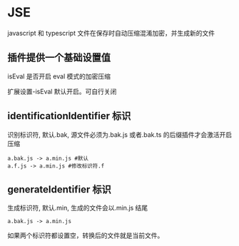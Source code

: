 # JSE

javascript 和 typescript 文件在保存时自动压缩混淆加密，并生成新的文件

## 插件提供一个基础设置值

isEval 是否开启 eval 模式的加密压缩

扩展设置-isEval 默认开启。可自行关闭

## identificationIdentifier 标识

识别标识符, 默认.bak, 源文件必须为.bak.js 或者.bak.ts 的后缀插件才会激活开启压缩

```
a.bak.js -> a.min.js #默认
a.f.js -> a.min.js #修改标识符.f
```

## generateIdentifier 标识

生成标识符, 默认.min, 生成的文件会以.min.js 结尾

```
a.bak.js -> a.min.js
```

如果两个标识符都设置空，转换后的文件就是当前文件。
